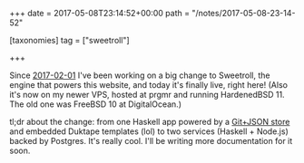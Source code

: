 +++
date = 2017-05-08T23:14:52+00:00
path = "/notes/2017-05-08-23-14-52"

[taxonomies]
tag = ["sweetroll"]

+++

<p>Since <a href="https://github.com/myfreeweb/sweetroll/commit/1bdf8e1469c7388e1e6468df1ad0bb62295d4024">2017-02-01</a> I've been working on a big change to Sweetroll, the engine that powers this website, and today it's finally live, right here! (Also it's now on my newer VPS, hosted at prgmr and running HardenedBSD 11. The old one was FreeBSD 10 at DigitalOcean.)</p>
<p>tl;dr about the change: from one Haskell app powered by a <a href="https://github.com/myfreeweb/gitson">Git+JSON store</a> and embedded Duktape templates (lol) to two services (Haskell + Node.js) backed by Postgres. It's really cool. I'll be writing more documentation for it soon.</p>